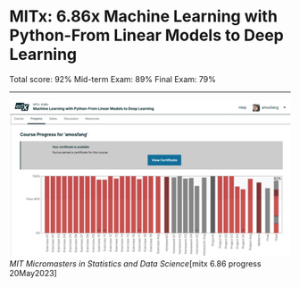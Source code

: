 # MITx: 6.86x Machine Learning with Python-From Linear Models to Deep Learning

Total score: 92%
Mid-term Exam: 89%
Final Exam: 79%

---

![Semantic description of image](mitx_686_final.png "Progress")*MIT Micromasters in Statistics and Data Science*[mitx 6.86 progress 20May2023]
